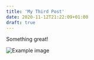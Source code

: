 ```yaml
---
title: 'My Third Post'
date: 2020-11-12T21:22:09+01:00
draft: true
---
```


Something great!

![Example image](/images/hero-bg.jpg)
